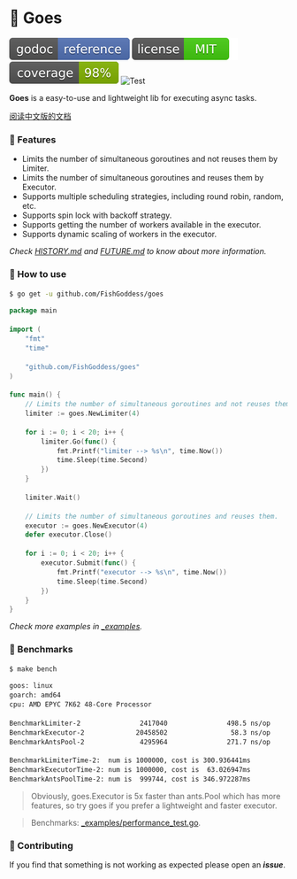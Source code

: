 # 🦉 Goes

[![Go Doc](_icons/godoc.svg)](https://pkg.go.dev/github.com/FishGoddess/goes)
[![License](_icons/license.svg)](https://opensource.org/licenses/MIT)
[![Coverage](_icons/coverage.svg)](./_icons/coverage.svg)
![Test](https://github.com/FishGoddess/goes/actions/workflows/test.yml/badge.svg)

**Goes** is a easy-to-use and lightweight lib for executing async tasks.

[阅读中文版的文档](./README.md)

### 🥇 Features

* Limits the number of simultaneous goroutines and not reuses them by Limiter.
* Limits the number of simultaneous goroutines and reuses them by Executor.
* Supports multiple scheduling strategies, including round robin, random, etc.
* Supports spin lock with backoff strategy.
* Supports getting the number of workers available in the executor.
* Supports dynamic scaling of workers in the executor.

_Check [HISTORY.md](./HISTORY.md) and [FUTURE.md](./FUTURE.md) to know about more information._

### 🚀 How to use

```bash
$ go get -u github.com/FishGoddess/goes
```

```go
package main

import (
	"fmt"
	"time"

	"github.com/FishGoddess/goes"
)

func main() {
	// Limits the number of simultaneous goroutines and not reuses them.
	limiter := goes.NewLimiter(4)

	for i := 0; i < 20; i++ {
		limiter.Go(func() {
			fmt.Printf("limiter --> %s\n", time.Now())
			time.Sleep(time.Second)
		})
	}

	limiter.Wait()

	// Limits the number of simultaneous goroutines and reuses them.
	executor := goes.NewExecutor(4)
	defer executor.Close()

	for i := 0; i < 20; i++ {
		executor.Submit(func() {
			fmt.Printf("executor --> %s\n", time.Now())
			time.Sleep(time.Second)
		})
	}
}
```

_Check more examples in [_examples](./_examples)._

### 🔨 Benchmarks

```bash
$ make bench
```

```bash
goos: linux
goarch: amd64
cpu: AMD EPYC 7K62 48-Core Processor

BenchmarkLimiter-2               2417040               498.5 ns/op            24 B/op          1 allocs/op
BenchmarkExecutor-2             20458502                58.3 ns/op             0 B/op          0 allocs/op
BenchmarkAntsPool-2              4295964               271.7 ns/op             0 B/op          0 allocs/op

BenchmarkLimiterTime-2:  num is 1000000, cost is 300.936441ms
BenchmarkExecutorTime-2: num is 1000000, cost is  63.026947ms
BenchmarkAntsPoolTime-2: num is  999744, cost is 346.972287ms
```

> Obviously, goes.Executor is 5x faster than ants.Pool which has more features, so try goes if you prefer a lightweight and faster executor.

> Benchmarks: [_examples/performance_test.go](./_examples/performance_test.go).

### 👥 Contributing

If you find that something is not working as expected please open an _**issue**_.
